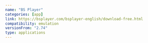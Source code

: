 ```yaml
---
name: "BS Player"
categories: [app]
link: https://bsplayer.com/bsplayer-english/download-free.html
compatibility: emulation
versionFrom: "2.74"
type: applications
---
```


